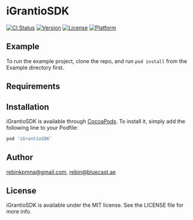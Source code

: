 # iGrantioSDK

[![CI Status](https://img.shields.io/travis/rebinkpmna@gmail.com/iGrantioSDK.svg?style=flat)](https://travis-ci.org/rebinkpmna@gmail.com/iGrantioSDK)
[![Version](https://img.shields.io/cocoapods/v/iGrantioSDK.svg?style=flat)](https://cocoapods.org/pods/iGrantioSDK)
[![License](https://img.shields.io/cocoapods/l/iGrantioSDK.svg?style=flat)](https://cocoapods.org/pods/iGrantioSDK)
[![Platform](https://img.shields.io/cocoapods/p/iGrantioSDK.svg?style=flat)](https://cocoapods.org/pods/iGrantioSDK)

## Example

To run the example project, clone the repo, and run `pod install` from the Example directory first.

## Requirements

## Installation

iGrantioSDK is available through [CocoaPods](https://cocoapods.org). To install
it, simply add the following line to your Podfile:

```ruby
pod 'iGrantioSDK'
```

## Author

rebinkpmna@gmail.com, rebin@bluecast.ae

## License

iGrantioSDK is available under the MIT license. See the LICENSE file for more info.
